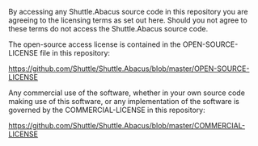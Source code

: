 By accessing any Shuttle.Abacus source code in this repository you are agreeing to the licensing terms as set out here.  Should you not agree to these terms do not access the Shuttle.Abacus source code.

The open-source access license is contained in the OPEN-SOURCE-LICENSE file in this repository:

https://github.com/Shuttle/Shuttle.Abacus/blob/master/OPEN-SOURCE-LICENSE

Any commercial use of the software, whether in your own source code making use of this software, or any implementation of the software is governed by the COMMERCIAL-LICENSE in this repository:

https://github.com/Shuttle/Shuttle.Abacus/blob/master/COMMERCIAL-LICENSE